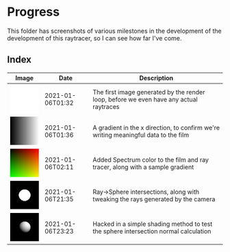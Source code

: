 # Progress

This folder has screenshots of various milestones in the development of the development of this raytracer, so I can see how far I've come.

## Index

|                 Image                 |       Date       |    Description                                                                      |
|---------------------------------------|------------------|-------------------------------------------------------------------------------------|
|![001_first.png](./001_first.png)      | 2021-01-06T01:32 | The first image generated by the render loop, before we even have any actual raytraces
|![002_gradient.png](./002_gradient.png)| 2021-01-06T01:36 | A gradient in the x direction, to confirm we're writing meaningful data to the film
|![003_color.png](./003_color.png)      | 2021-01-06T02:11 | Added Spectrum color to the film and ray tracer, along with a sample gradient
|![004_sphere.png](./004_sphere.png)    | 2021-01-06T21:35 | Ray->Sphere intersections, along with tweaking the rays generated by the camera
|![005_shading.png](./005_shading.png)  | 2021-01-06T23:23 | Hacked in a simple shading method to test the sphere intersection normal calculation